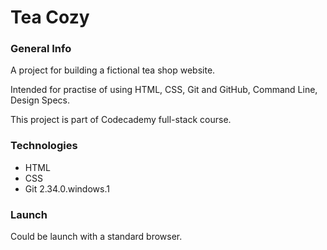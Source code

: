 # Tea Cozy

### General Info
A project for building a fictional tea shop website.

Intended for practise of using HTML, CSS, Git and GitHub, Command Line, Design Specs.

This project is part of Codecademy full-stack course.

### Technologies
+ HTML
+ CSS
+ Git 2.34.0.windows.1

### Launch
Could be launch with a standard browser.
